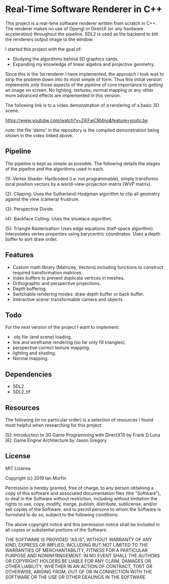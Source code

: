 
# Real-Time Software Renderer in C++

This project is a real-time software renderer written from scratch in C++. The 
renderer makes no use of Opengl or DirectX (or any hardware acceleration) 
throughout the pipeline. SDL2 is used as the backend to blit the renderers 
output image to the window.

I started this project with the goal of:

- Studying the algorithms behind 3D graphics cards.
- Expanding my knowledge of linear algebra and projective geometry.

Since this is the 1st renderer I have implemented, the approach I took was to 
strip the problem down into its most simple of form. Thus this initial version 
implements only those aspects of the pipeline of core importance to getting an 
image on screen. No lighting, textures, normal mapping or any other more 
advanced effects are implemented in this version.

The following link is to a video demonstration of a rendering of a basic 3D 
scene.

https://www.youtube.com/watch?v=ZjEFwCRI4no&feature=youtu.be

note: the file 'demo' in the repository is the compiled demonstration being 
shown in the video linked above.

## Pipeline

The pipeline is kept as simple as possible. The following details the stages of
the pipeline and the algorithms used in each.

(1): Vertex Shader: Hardcoded (i.e. not programmable), simply transforms local 
  position vectors by a world-view-projection matrix (WVP matrix).

(2): Clipping: Uses the Sutherland-Hodgman algorithm to clip all geometry 
  against the view (camera) frustrum.

(3): Perspective Divide.

(4): Backface Culling: Uses the shoelace algorithm.

(5): Triangle Rasterisation: Uses edge equations (half-space algorithm). 
  Interpolates vertex properties using barycentric coordinates. Uses a depth
  buffer to sort draw order.

## Features

- Custom math library (Matrices, Vectors) including functions to construct 
  required transformation matrices.
- Index buffers to prevent duplicate vertices in meshes.
- Orthographic and perspective projections.
- Depth buffering.
- Switchable rendering modes: draw depth buffer or back buffer.
- Interactive scene: transformable camera and objects.

## Todo

For the next version of the project I want to implement:

- .obj file (and scene) loading.
- line and wireframe rendering (so far only fill triangles).
- perspective correct texture mapping.
- lighting and shading.
- Normal mapping.

## Dependencies

- SDL2
- SDL2_ttf

## Resources

The following (in no particular order) is a selection of resources I found most 
helpful when researching for this project:

[1]: http://www.cs.bath.ac.uk/~pjw/NOTES/75-ACG/ch6-projective.pdf
[2]: https://www.uni-obuda.hu/journal/Mileff_Nehez_Dudra_63.pdf
[3]: http://citeseerx.ist.psu.edu/viewdoc/download?doi=10.1.1.162.1859&rep=rep1&type=pdf
[4]: http://www.cs.gettysburg.edu/~ilinkin/courses/Fall-2014/cs373/handouts/papers/sh-rpc-74.pdf
[5]: Introduction to 3G Game Programming with DirectX10 by Frank D.Luna
[6]: Game Engine Architecture by Jason Gregory

## License

MIT License

Copyright (c) 2019 Ian Murfin

Permission is hereby granted, free of charge, to any person obtaining a copy
of this software and associated documentation files (the "Software"), to deal
in the Software without restriction, including without limitation the rights
to use, copy, modify, merge, publish, distribute, sublicense, and/or sell
copies of the Software, and to permit persons to whom the Software is
furnished to do so, subject to the following conditions:

The above copyright notice and this permission notice shall be included in all
copies or substantial portions of the Software.

THE SOFTWARE IS PROVIDED "AS IS", WITHOUT WARRANTY OF ANY KIND, EXPRESS OR
IMPLIED, INCLUDING BUT NOT LIMITED TO THE WARRANTIES OF MERCHANTABILITY,
FITNESS FOR A PARTICULAR PURPOSE AND NONINFRINGEMENT. IN NO EVENT SHALL THE
AUTHORS OR COPYRIGHT HOLDERS BE LIABLE FOR ANY CLAIM, DAMAGES OR OTHER
LIABILITY, WHETHER IN AN ACTION OF CONTRACT, TORT OR OTHERWISE, ARISING FROM,
OUT OF OR IN CONNECTION WITH THE SOFTWARE OR THE USE OR OTHER DEALINGS IN THE
SOFTWARE.

